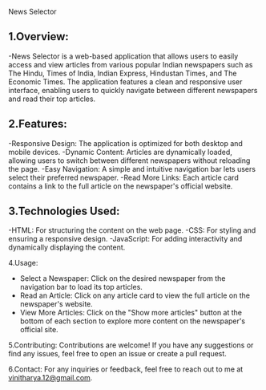 
 News Selector 


1.Overview:
----------
-News Selector is a web-based application that allows users to easily access and view articles from various popular Indian newspapers such as The Hindu, Times of India, Indian Express, Hindustan Times, and The Economic Times. The application features a clean and responsive user interface, enabling users to quickly navigate between different newspapers and read their top articles.

2.Features:
----------
-Responsive Design: The application is optimized for both desktop and mobile devices.
-Dynamic Content: Articles are dynamically loaded, allowing users to switch between different newspapers without reloading the page.
-Easy Navigation: A simple and intuitive navigation bar lets users select their preferred newspaper.
-Read More Links: Each article card contains a link to the full article on the newspaper's official website.

3.Technologies Used:
-------------------
-HTML: For structuring the content on the web page.
-CSS: For styling and ensuring a responsive design.
-JavaScript: For adding interactivity and dynamically displaying the content.

4.Usage:
- Select a Newspaper: Click on the desired newspaper from the navigation bar to load its top articles.
- Read an Article: Click on any article card to view the full article on the newspaper's website.
- View More Articles: Click on the "Show more articles" button at the bottom of each section to explore more content on the newspaper's official site.

5.Contributing:
Contributions are welcome! If you have any suggestions or find any issues, feel free to open an issue or create a pull request.

6.Contact:
For any inquiries or feedback, feel free to reach out to me at [vinitharya.12@gmail.com](mailto:vinitharya.12@gmail.com).

